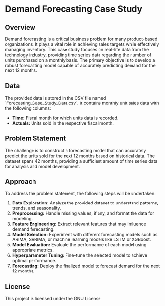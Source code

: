 
# Demand Forecasting Case Study

## Overview
Demand forecasting is a critical business problem for many product-based organizations. It plays a vital role in achieving sales targets while effectively managing inventory. This case study focuses on real-life data from the technology industry, providing time series data regarding the number of units purchased on a monthly basis. The primary objective is to develop a robust forecasting model capable of accurately predicting demand for the next 12 months.

## Data
The provided data is stored in the CSV file named \`Forecasting_Case_Study_Data.csv\`. It contains monthly unit sales data with the following columns:

- **Time:** Fiscal month for which units data is recorded.
- **Actuals:** Units sold in the respective fiscal month.

## Problem Statement
The challenge is to construct a forecasting model that can accurately predict the units sold for the next 12 months based on historical data. The dataset spans 42 months, providing a sufficient amount of time series data for analysis and model development.

## Approach
To address the problem statement, the following steps will be undertaken:
1. **Data Exploration:** Analyze the provided dataset to understand patterns, trends, and seasonality.
2. **Preprocessing:** Handle missing values, if any, and format the data for modeling.
3. **Feature Engineering:** Extract relevant features that may influence demand forecasting.
4. **Model Selection:** Experiment with different forecasting models such as ARIMA, SARIMA, or machine learning models like LSTM or XGBoost.
5. **Model Evaluation:** Evaluate the performance of each model using appropriate metrics.
6. **Hyperparameter Tuning:** Fine-tune the selected model to achieve optimal performance.
7. **Forecasting:** Deploy the finalized model to forecast demand for the next 12 months.






## License
This project is licensed under the GNU License



